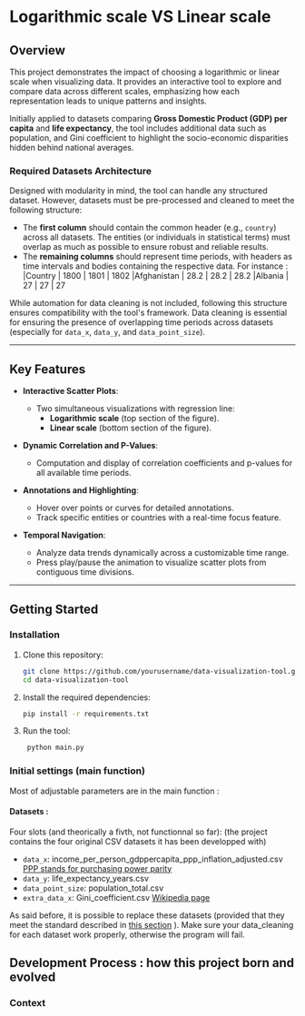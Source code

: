 # **Logarithmic scale VS Linear scale**

## **Overview**
This project demonstrates the impact of choosing a logarithmic or linear scale when visualizing data.
It provides an interactive tool to explore and compare data across different scales, emphasizing how each representation leads to unique patterns and insights.

Initially applied to datasets comparing **Gross Domestic Product (GDP) per capita** and **life expectancy**, the tool includes additional data such as population, and Gini coefficient to highlight the socio-economic disparities hidden behind national averages.

### **Required Datasets Architecture**
Designed with modularity in mind, the tool can handle any structured dataset. However, datasets must be pre-processed and cleaned to meet the following structure:
- The **first column** should contain the common header (e.g., `country`) across all datasets. The entities (or individuals in statistical terms) must overlap as much as possible to ensure robust and reliable results.
- The **remaining columns** should represent time periods, with headers as time intervals and bodies containing the respective data.
For instance :
|Country     | 1800 | 1801 | 1802
|Afghanistan | 28.2 | 28.2 | 28.2
|Albania     | 27   | 27   | 27


While automation for data cleaning is not included, following this structure ensures compatibility with the tool's framework. Data cleaning is essential for ensuring the presence of overlapping time periods across datasets (especially for `data_x`, `data_y`, and `data_point_size`).

---

## **Key Features**
- **Interactive Scatter Plots**:
  - Two simultaneous visualizations with regression line:
    - **Logarithmic scale** (top section of the figure).
    - **Linear scale** (bottom section of the figure).
  
- **Dynamic Correlation and P-Values**:
  - Computation and display of correlation coefficients and p-values for all available time periods.

- **Annotations and Highlighting**:
  - Hover over points or curves for detailed annotations.
  - Track specific entities or countries with a real-time focus feature.

- **Temporal Navigation**:
  - Analyze data trends dynamically across a customizable time range.
  - Press play/pause the animation to visualize scatter plots from contiguous time divisions.

---

## **Getting Started**

### **Installation**
1. Clone this repository:
   ```bash
   git clone https://github.com/yourusername/data-visualization-tool.git
   cd data-visualization-tool
   ```

2. Install the required dependencies:
   ```bash
   pip install -r requirements.txt
   ```

3. Run the tool:
   ```bash
    python main.py
   ```

### **Initial settings (main function)**
Most of adjustable parameters are in the main function :

#### Datasets :
Four slots (and theorically a fivth, not functionnal so far): (the project contains the four original CSV datasets it has been developped with)
- `data_x`: income_per_person_gdppercapita_ppp_inflation_adjusted.csv [PPP stands for purchasing power parity](https://en.wikipedia.org/wiki/Purchasing_power_parity)
- `data_y`: life_expectancy_years.csv
- `data_point_size`: population_total.csv
- `extra_data_x`: Gini_coefficient.csv [Wikipedia page](https://en.wikipedia.org/wiki/Gini_coefficient)

As said before, it is possible to replace these datasets (provided that they meet the standard described in [this section](#required-datasets-architecture) ). Make sure your data_cleaning for each dataset work properly, otherwise the program will fail.
	
## Development Process : how this project born and evolved
### Context
